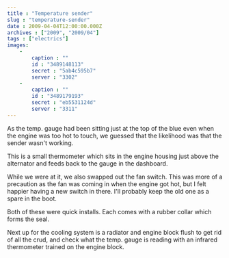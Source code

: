 ```yaml
---
title : "Temperature sender"
slug : "temperature-sender"
date : 2009-04-04T12:00:00.000Z
archives : ["2009", "2009/04"]
tags : ["electrics"]
images:
    -
        caption : ""
        id : "3489148113"
        secret : "5ab4c595b7"
        server : "3302"
    -
        caption : ""
        id : "3489179193"
        secret : "eb5531124d"
        server : "3311"
---
```


As the temp. gauge had been sitting just at the top of the blue even when the engine was too hot to touch, we guessed that the likelihood was that the sender wasn't working.


This is a small thermometer which sits in the engine housing just above the alternator and feeds back to the gauge in the dashboard.






While we were at it, we also swapped out the fan switch. This was more of a precaution as the fan was coming in when the engine got hot, but I felt happier having a new switch in there. I'll probably keep the old one as a spare in the boot.


Both of these were quick installs. Each comes with a rubber collar which forms the seal.


Next up for the cooling system is a radiator and engine block flush to get rid of all the crud, and check what the temp. gauge is reading with an infrared thermometer trained on the engine block.